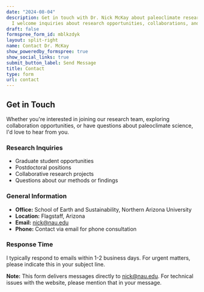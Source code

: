 ```yaml
---
date: "2024-08-04"
description: Get in touch with Dr. Nick McKay about paleoclimate research. 
  I welcome inquiries about research opportunities, collaborations, and questions about my work.
draft: false
formspree_form_id: mblkzdyk
layout: split-right
name: Contact Dr. McKay
show_poweredby_formspree: true
show_social_links: true
submit_button_label: Send Message
title: Contact
type: form
url: contact
---
```


## Get in Touch

Whether you're interested in joining our research team, exploring collaboration opportunities, or have questions about paleoclimate science, I'd love to hear from you.

### Research Inquiries
- Graduate student opportunities
- Postdoctoral positions  
- Collaborative research projects
- Questions about our methods or findings

### General Information
- **Office:** School of Earth and Sustainability, Northern Arizona University
- **Location:** Flagstaff, Arizona
- **Email:** nick@nau.edu
- **Phone:** Contact via email for phone consultation

### Response Time
I typically respond to emails within 1-2 business days. For urgent matters, please indicate this in your subject line.

**Note:** This form delivers messages directly to nick@nau.edu. For technical issues with the website, please mention that in your message.
